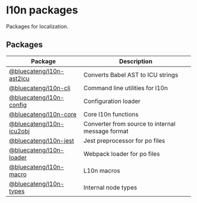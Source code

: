 # l10n packages

Packages for localization.

## Packages

| Package                                      | Description                                      |
| -------------------------------------------- | ------------------------------------------------ |
| [@bluecateng/l10n-ast2icu](packages/ast2icu) | Converts Babel AST to ICU strings                |
| [@bluecateng/l10n-cli](packages/cli)         | Command line utilities for l10n                  |
| [@bluecateng/l10n-config](packages/config)   | Configuration loader                             |
| [@bluecateng/l10n-core](packages/core)       | Core l10n functions                              |
| [@bluecateng/l10n-icu2obj](packages/icu2obj) | Converter from source to internal message format |
| [@bluecateng/l10n-jest](packages/jest)       | Jest preprocessor for po files                   |
| [@bluecateng/l10n-loader](packages/loader)   | Webpack loader for po files                      |
| [@bluecateng/l10n-macro](packages/macro)     | L10n macros                                      |
| [@bluecateng/l10n-types](packages/types)     | Internal node types                              |
